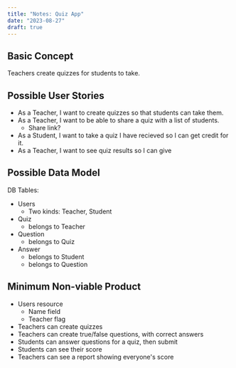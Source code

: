 ```yaml
---
title: "Notes: Quiz App"
date: "2023-08-27"
draft: true
---
```


## Basic Concept

Teachers create quizzes for students to take.

## Possible User Stories

 - As a Teacher, I want to create quizzes so that students can take them.
 - As a Teacher, I want to be able to share a quiz with a list of students.
   - Share link?
 - As a Student, I want to take a quiz I have recieved so I can get credit for it.
 - As a Teacher, I want to see quiz results so I can give 

## Possible Data Model

DB Tables:

 - Users
   - Two kinds: Teacher, Student
 - Quiz
   - belongs to Teacher
 - Question
   - belongs to Quiz
 - Answer
   - belongs to Student
   - belongs to Question

## Minimum Non-viable Product

 - Users resource
   - Name field
   - Teacher flag
 - Teachers can create quizzes
 - Teachers can create true/false questions, with correct answers
 - Students can answer questions for a quiz, then submit
 - Students can see their score
 - Teachers can see a report showing everyone's score
